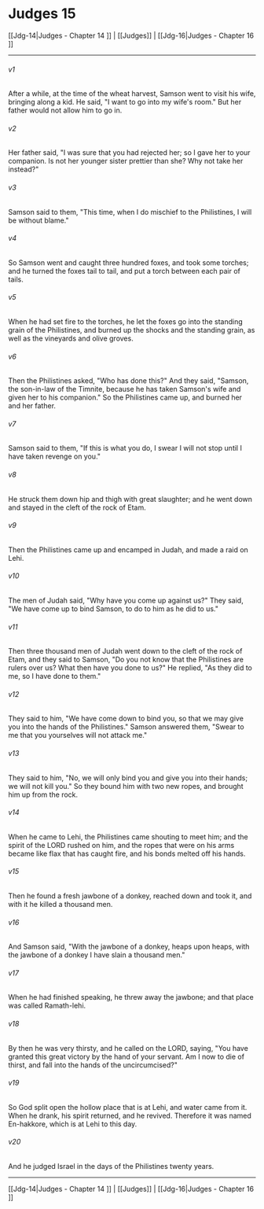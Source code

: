 # Judges 15

[[Jdg-14|Judges - Chapter 14 ]] | [[Judges]] | [[Jdg-16|Judges - Chapter 16 ]]
***

###### v1
After a while, at the time of the wheat harvest, Samson went to visit his wife, bringing along a kid. He said, "I want to go into my wife's room." But her father would not allow him to go in.
###### v2
Her father said, "I was sure that you had rejected her; so I gave her to your companion. Is not her younger sister prettier than she? Why not take her instead?"
###### v3
Samson said to them, "This time, when I do mischief to the Philistines, I will be without blame."
###### v4
So Samson went and caught three hundred foxes, and took some torches; and he turned the foxes tail to tail, and put a torch between each pair of tails.
###### v5
When he had set fire to the torches, he let the foxes go into the standing grain of the Philistines, and burned up the shocks and the standing grain, as well as the vineyards and olive groves.
###### v6
Then the Philistines asked, "Who has done this?" And they said, "Samson, the son-in-law of the Timnite, because he has taken Samson's wife and given her to his companion." So the Philistines came up, and burned her and her father.
###### v7
Samson said to them, "If this is what you do, I swear I will not stop until I have taken revenge on you."
###### v8
He struck them down hip and thigh with great slaughter; and he went down and stayed in the cleft of the rock of Etam.
###### v9
Then the Philistines came up and encamped in Judah, and made a raid on Lehi.
###### v10
The men of Judah said, "Why have you come up against us?" They said, "We have come up to bind Samson, to do to him as he did to us."
###### v11
Then three thousand men of Judah went down to the cleft of the rock of Etam, and they said to Samson, "Do you not know that the Philistines are rulers over us? What then have you done to us?" He replied, "As they did to me, so I have done to them."
###### v12
They said to him, "We have come down to bind you, so that we may give you into the hands of the Philistines." Samson answered them, "Swear to me that you yourselves will not attack me."
###### v13
They said to him, "No, we will only bind you and give you into their hands; we will not kill you." So they bound him with two new ropes, and brought him up from the rock.
###### v14
When he came to Lehi, the Philistines came shouting to meet him; and the spirit of the LORD rushed on him, and the ropes that were on his arms became like flax that has caught fire, and his bonds melted off his hands.
###### v15
Then he found a fresh jawbone of a donkey, reached down and took it, and with it he killed a thousand men.
###### v16
And Samson said, "With the jawbone of a donkey, heaps upon heaps, with the jawbone of a donkey I have slain a thousand men."
###### v17
When he had finished speaking, he threw away the jawbone; and that place was called Ramath-lehi.
###### v18
By then he was very thirsty, and he called on the LORD, saying, "You have granted this great victory by the hand of your servant. Am I now to die of thirst, and fall into the hands of the uncircumcised?"
###### v19
So God split open the hollow place that is at Lehi, and water came from it. When he drank, his spirit returned, and he revived. Therefore it was named En-hakkore, which is at Lehi to this day.
###### v20
And he judged Israel in the days of the Philistines twenty years.

***

[[Jdg-14|Judges - Chapter 14 ]] | [[Judges]] | [[Jdg-16|Judges - Chapter 16 ]]
